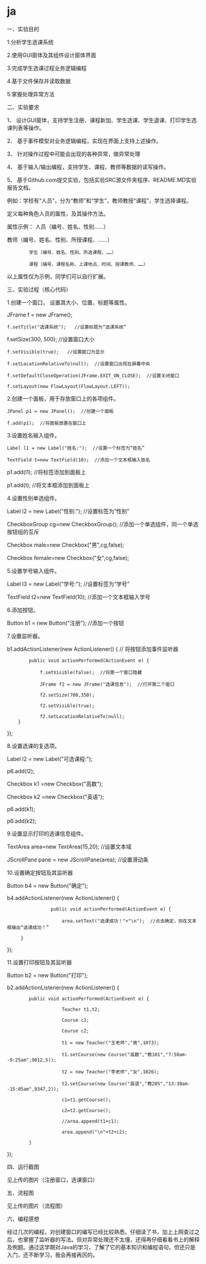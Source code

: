 # ja
一、实验目的

1.分析学生选课系统

2.使用GUI窗体及其组件设计窗体界面

3.完成学生选课过程业务逻辑编程

4.基于文件保存并读取数据

5.掌握处理异常方法

二、实验要求

1、	设计GUI窗体，支持学生注册、课程新加、学生选课、学生退课、打印学生选课列表等操作。

2、	基于事件模型对业务逻辑编程，实现在界面上支持上述操作。

3、	针对操作过程中可能会出现的各种异常，做异常处理

4、	基于输入/输出编程，支持学生、课程、教师等数据的读写操作。

5、	基于Github.com提交实验，包括实验SRC源文件夹程序、README.MD实验报告文档。

例如：学校有“人员”，分为“教师”和“学生”，教师教授“课程”，学生选择课程。

定义每种角色人员的属性，及其操作方法。

属性示例：	人员（编号、姓名、性别……）

教师（编号、姓名、性别、所授课程、……）

			学生（编号、姓名、性别、所选课程、……）
      
			课程（编号、课程名称、上课地点、时间、授课教师、……）
      
以上属性仅为示例，同学们可以自行扩展。

三、实验过程（核心代码）

1.创建一个窗口， 设置其大小、位置、标题等属性。

  JFrame f = new JFrame();
  
	f.setTitle("选课系统");	  //设置标题为“选课系统”
  
  f.setSize(300, 500);	//设置窗口大小
  
	f.setVisible(true);   //设置窗口为显示
  
	f.setLocationRelativeTo(null);  //设置窗口出现在屏幕中央
  
	f.setDefaultCloseOperation(JFrame.EXIT_ON_CLOSE);  //设置关闭窗口
  
	f.setLayout(new FlowLayout(FlowLayout.LEFT));
  
2.创建一个面板，用于存放窗口上的各项组件。

	JPanel p1 = new JPanel();  //创建一个面板
  
	f.add(p1);  //将面板放置在窗口上
  
3.设置姓名输入组件。

	Label l1 = new Label("姓名:");  //设置一个标签为“姓名”
  
	TextField t=new TextField(10);  //添加一个文本框输入姓名
  
  p1.add(l1);  //将标签添加到面板上
  
  p1.add(t);  //将文本框添加到面板上
  
4.设置性别单选组件。

  Label l2 = new Label("性别:");  //设置标签为“性别”
  
  CheckboxGroup cg=new CheckboxGroup();  //添加一个单选组件，同一个单选按钮组的互斥
  
  Checkbox male=new Checkbox("男",cg,false);
  
  Checkbox female=new Checkbox("女",cg,false); 
  
5.设置学号输入组件。

  Label l3 = new Label("学号:");  //设置标签为“学号”
  
  TextField t2=new TextField(10);  //添加一个文本框输入学号
  
6.添加按钮。

  Button b1 = new Button("注册");  //添加一个按钮
  
7.设置监听器。

   b1.addActionListener(new ActionListener() {        // 将按钮添加事件监听器
   
            public void actionPerformed(ActionEvent e) {
            
            	f.setVisible(false);  //将第一个窗口隐藏
              
            	JFrame f2 = new JFrame("选课信息");  //打开第二个窗口
              
            	f2.setSize(700,350);
              
            	f2.setVisible(true);
              
            	f2.setLocationRelativeTo(null); 
        }
        
  });

8.设置选课的复选项。

  Label l2 = new Label("可选课程:");
  
  p6.add(l2);
  
  Checkbox k1 =new Checkbox("高数");
  
  Checkbox k2 =new Checkbox("英语");
  
  p6.add(k1);
  
  p6.add(k2);
  
9.设置显示打印的选课信息组件。

  TextArea area=new TextArea(15,20);   //设置文本域
  
  JScrollPane pane = new JScrollPane(area);  //设置滑动条 
  
10.设置确定按钮及其监听器

  Button b4 = new Button("确定");
  
  b4.addActionListener(new ActionListener() {
  
					public void actionPerformed(ActionEvent e) {
          
						area.setText("选课成功！"+"\n");  //点击确定，则在文本框输出“选课成功！”
            
		 }
     
  });
  
11.设置打印按钮及其监听器

  Button b2 = new Button("打印");
  
  b2.addActionListener(new ActionListener() {
  
			public void actionPerformed(ActionEvent e) {
      
						Teacher t1,t2;
            
						Course c1;
            
						Course c2;
            
						t1 = new Teacher("王老师","男",1073);
            
						t1.setCourse(new Course("高数","教101","7:50am--9:25am",9012,5));
            
						t2 = new Teacher("李老师","女",1026);
            
						t2.setCourse(new Course("英语","教205","13:30am--15:05am",9347,2));
            
						c1=t1.getCourse();
            
						c2=t2.getCourse();
            
						//area.append(t1+c1);
            
						area.append("\n"+t2+c2);
						
			}
  });
  
四、运行截图

见上传的图片（注册窗口，选课窗口）

五、流程图

见上传的图片（流程图）

六、编程感想

经过几次的编程，对创建窗口的编写已经比较熟悉。仔细读了书，加上上网查过之后，也掌握了监听器的写法。但对异常处理还不太懂，还得再仔细看看书上的解释及例题。通过这学期对Java的学习，了解了它的基本知识和编程语句，但还只是入门，还不断学习，我会再接再厉的。
